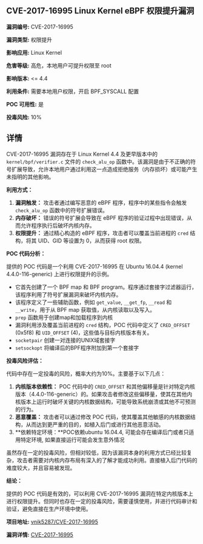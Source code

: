 ## CVE-2017-16995 Linux Kernel eBPF 权限提升漏洞

**漏洞编号:** CVE-2017-16995

**漏洞类型:** 权限提升

**影响应用:** Linux Kernel

**危害等级:** 高危，本地用户可提升权限至 root

**影响版本:** <= 4.4

**利用条件:** 需要本地用户权限，开启 BPF_SYSCALL 配置

**POC 可用性:** 是

**投毒风险:** 10%

## 详情

CVE-2017-16995 漏洞存在于 Linux Kernel 4.4 及更早版本中的 `kernel/bpf/verifier.c` 文件的 `check_alu_op` 函数中。该漏洞是由于不正确的符号扩展导致，允许本地用户通过利用这一点造成拒绝服务（内存损坏）或可能产生未指明的其他影响。

**利用方式：**

1.  **漏洞触发：** 攻击者通过编写恶意的 eBPF 程序，程序中的某些指令会触发 `check_alu_op` 函数中的符号扩展错误。
2.  **内存破坏：** 错误的符号扩展会导致在 eBPF 程序的验证过程中出现错误，从而允许程序执行后破坏内核内存。
3.  **权限提升：** 通过精心构造的 eBPF 程序，攻击者可以覆盖当前进程的 `cred` 结构，将其 UID、GID 等设置为 0，从而获得 root 权限。

**POC 代码分析：**

提供的 POC 代码是一个利用 CVE-2017-16995 在 Ubuntu 16.04.4 (kernel 4.4.0-116-generic) 上进行权限提升的示例。

*   它首先创建了一个 BPF map 和 BPF program。程序通过套接字过滤器运行，该程序利用了符号扩展漏洞来破坏内核内存。
*   该程序定义了一些辅助函数，例如 `get_value`, `__get_fp`, `__read` 和 `__write`，用于从 BPF map 获取值，从内核读取以及写入。
*   `prep` 函数用于创建map和加载程序到内核
*   漏洞利用涉及覆盖当前进程的 `cred` 结构，POC 代码中定义了 `CRED_OFFSET` (0x5f8) 和 `UID_OFFSET` (4)，这些值与目标内核版本有关。
*   `socketpair` 创建一对连接的UNIX域套接字
*   `setsockopt` 将编译后的BPF程序附加到第一个套接字

**投毒风险评估：**

代码中存在一定投毒的风险，概率大约为10%。主要基于以下几点：

1.  **内核版本依赖性：** POC 代码中的 `CRED_OFFSET` 和其他偏移量是针对特定内核版本（4.4.0-116-generic）的。如果攻击者修改这些偏移量，使其在其他内核版本上运行时破坏关键的内核数据结构，可能导致系统崩溃或其他不可预测的行为。
2.  **恶意覆盖：** 攻击者可以通过修改 POC 代码，使其覆盖其他敏感的内核数据结构，从而达到更严重的目的，如植入后门或进行其他恶意活动。
3.  **依赖特定环境：**POC依赖ubuntu 16.04.4, 可能会存在编译后门或者只适用特定环境, 如果直接运行可能会发生意外情况

虽然存在一定的投毒风险，但相对较低，因为该漏洞本身的利用方式已经比较复杂，攻击者需要对内核内存布局有深入的了解才能成功利用。直接植入后门代码的难度较大，并且容易被发现。

**结论：**

提供的 POC 代码是有效的，可以利用 CVE-2017-16995 漏洞在特定内核版本上进行权限提升。但同时也存在一定的投毒风险，需要谨慎使用，并进行代码审计和验证，避免直接在生产环境中使用。

**项目地址:** [vnik5287/CVE-2017-16995](https://github.com/vnik5287/CVE-2017-16995)

**漏洞详情:** [CVE-2017-16995](https://nvd.nist.gov/vuln/detail/CVE-2017-16995)